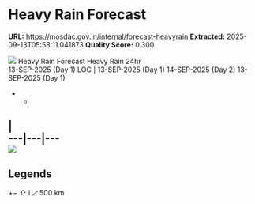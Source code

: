 # Heavy Rain Forecast

**URL:** https://mosdac.gov.in/internal/forecast-heavyrain
**Extracted:** 2025-09-13T05:58:11.041873
**Quality Score:** 0.300

![](https://mosdac.gov.in/common_forecast/assets/img/transparent_mosdac_rapid.png) Heavy Rain Forecast
Heavy Rain 24hr  
13-SEP-2025 (Day 1)
LOC
|  13-SEP-2025 (Day 1) 14-SEP-2025 (Day 2) 13-SEP-2025 (Day 1)
  *   * 
|   
---|---|---  
![](https://mosdac.gov.in/geoserver_2/heavyrain_forecast/wms?TRANSPARENT=true&SERVICE=WMS&VERSION=1.1.1&REQUEST=GetLegendGraphic&LAYER=heavyrain_forecast:GEO_HRAIN_FC24&FORMAT=image/png&STYLES=)  
---  
Legends  
---  
[](https://mosdac.gov.in/heavy-rain/)
+−
⇧
i
⤢
500 km
